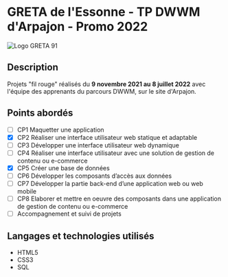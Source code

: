 # GRETA de l'Essonne - TP DWWM d'Arpajon - Promo 2022

![Logo GRETA 91](https://www.greta-essonne.fr/images/logos/GRETA-91.png)

## Description
Projets "fil rouge" réalisés du **9 novembre 2021 au 8 juillet 2022** avec l'équipe des apprenants du parcours DWWM, sur le site d'Arpajon.

## Points abordés
- [ ] CP1 Maquetter une application 
- [x] CP2 Réaliser une interface utilisateur web statique et adaptable 
- [ ] CP3 Développer une interface utilisateur web dynamique 
- [ ] CP4 Réaliser une interface utilisateur avec une solution de gestion de contenu ou e-commerce
- [x] CP5 Créer une base de données 
- [ ] CP6 Développer les composants d’accès aux données 
- [ ] CP7 Développer la partie back-end d’une application web ou web mobile 
- [ ] CP8 Elaborer et mettre en oeuvre des composants dans une application de gestion de contenu ou e-commerce
- [ ] Accompagnement et suivi de projets

## Langages et technologies utilisés
+ HTML5
+ CSS3
+ SQL